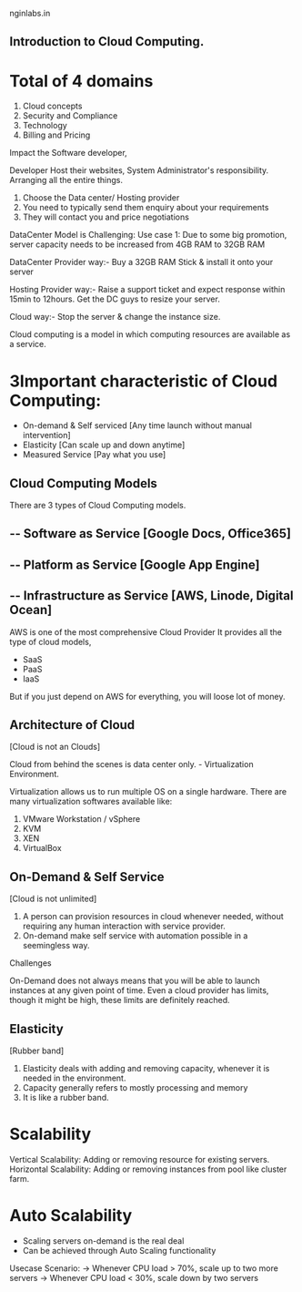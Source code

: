 nginlabs.in

## Introduction to Cloud Computing.

# Total of 4 domains 
1. Cloud concepts
2. Security and Compliance
3. Technology
4. Billing and Pricing

Impact the Software developer, 

Developer 
Host their websites,
System Administrator's responsibility.
Arranging all the entire things.

1. Choose the Data center/ Hosting provider
2. You need to typically send them enquiry about your requirements
3. They will contact you and price negotiations

DataCenter Model is Challenging:
Use case 1: Due to some big promotion, server capacity needs to be increased from 4GB RAM to 32GB RAM

DataCenter Provider way:- Buy a 32GB RAM Stick & install it onto your server

Hosting Provider way:- 
Raise a support ticket and expect response within 15min to 12hours.
Get the DC guys to resize your server.

Cloud way:- Stop the server & change the instance size.

Cloud computing is a model in which computing resources are available as a service.

# 3Important characteristic of Cloud Computing:

*	On-demand & Self serviced	[Any time launch without manual intervention]
*	Elasticity	[Can scale up and down anytime]
*	Measured Service	[Pay what you use]

## Cloud Computing Models

There are 3 types of Cloud Computing models.

-- Software as Service	[Google Docs, Office365]
--
-- Platform as Service	[Google App Engine]
--
-- Infrastructure as Service [AWS, Linode, Digital Ocean]
--

AWS is one of the most comprehensive Cloud Provider
It provides all the type of cloud models,
- SaaS
- PaaS
- IaaS

But if you just depend on AWS for everything, you will loose lot of money.

## Architecture of Cloud
[Cloud is not an Clouds]

Cloud from behind the scenes is data center only. - Virtualization Environment. 

Virtualization allows us to run multiple OS on a single hardware.
There are many virtualization softwares available like:
1. VMware Workstation / vSphere
2. KVM
3. XEN
4. VirtualBox

## On-Demand & Self Service
[Cloud is not unlimited]
1. A person can provision resources in cloud whenever needed, without requiring any human interaction with service provider.
2. On-demand make self service with automation possible in a seemingless way.

Challenges

On-Demand does not always means that you will be able to launch instances at any given point of time.
Even a cloud provider has limits, though it might be high, these limits are definitely reached.

## Elasticity
[Rubber band]
1. Elasticity deals with adding and removing capacity, whenever it is needed in the environment.
2. Capacity generally refers to mostly processing and memory
3. It is like a rubber band.

# Scalability

Vertical Scalability: Adding or removing resource for existing servers.
Horizontal Scalability: Adding or removing instances from pool like cluster farm.

# Auto Scalability

* Scaling servers on-demand is the real deal
* Can be achieved through Auto Scaling functionality

Usecase Scenario:
-> Whenever CPU load > 70%, scale up to two more servers
-> Whenever CPU load < 30%, scale down by two servers

## 



















